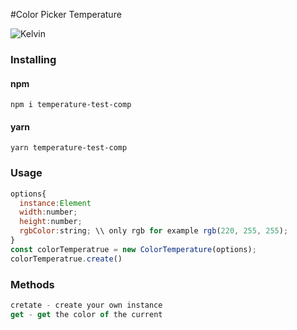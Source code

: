 #Color Picker Temperature

![Kelvin](https://user-images.githubusercontent.com/65889370/215314129-451ecb11-b9b4-4f89-a991-bfa5eca30ac0.png "Орк")

### Installing

#### npm

```
npm i temperature-test-comp
```

#### yarn

```
yarn temperature-test-comp
```

### Usage

```js
options{
  instance:Element
  width:number;
  height:number;
  rgbColor:string; \\ only rgb for example rgb(220, 255, 255);
}
const colorTemperatrue = new ColorTemperature(options);
colorTemperatrue.create()
```

### Methods

```js
cretate - create your own instance
get - get the color of the current
```
